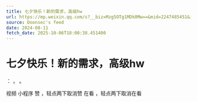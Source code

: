```yaml
---
title: 七夕快乐！新的需求，高级hw
url: https://mp.weixin.qq.com/s?__biz=Mzg5OTg1MDk0Mw==&mid=2247485451&idx=1&sn=2bc3fe1b7add2470d08d337712ee0297
source: Doonsec's feed
date: 2024-08-11
fetch_date: 2025-10-06T18:00:38.451400
---
```


# 七夕快乐！新的需求，高级hw

：
，
。

视频
小程序
赞
，轻点两下取消赞
在看
，轻点两下取消在看